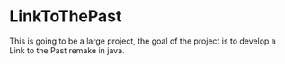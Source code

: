 # LinkToThePast
This is going to be a large project, the goal of the project is to develop a Link to the Past remake in java.
